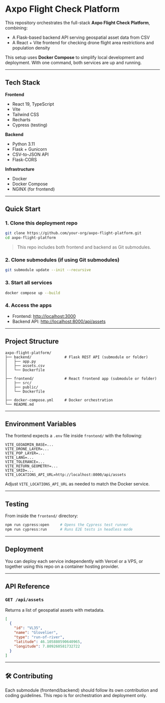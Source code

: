 # Axpo Flight Check Platform

This repository orchestrates the full-stack **Axpo Flight Check Platform**, combining:

- A Flask-based backend API serving geospatial asset data from CSV
- A React + Vite frontend for checking drone flight area restrictions and population density

This setup uses **Docker Compose** to simplify local development and deployment. With one command, both services are up and running.

---

## Tech Stack

**Frontend**
- React 19, TypeScript
- Vite
- Tailwind CSS
- Recharts
- Cypress (testing)

**Backend**
- Python 3.11
- Flask + Gunicorn
- CSV-to-JSON API
- Flask-CORS

**Infrastructure**
- Docker
- Docker Compose
- NGINX (for frontend)

---

## Quick Start

### 1. Clone this deployment repo

```bash
git clone https://github.com/your-org/axpo-flight-platform.git
cd axpo-flight-platform
```

> This repo includes both frontend and backend as Git submodules.

### 2. Clone submodules (if using Git submodules)

```bash
git submodule update --init --recursive
```

### 3. Start all services

```bash
docker compose up --build
```

### 4. Access the apps

- Frontend: [http://localhost:3000](http://localhost:3000)
- Backend API: [http://localhost:8000/api/assets](http://localhost:8000/api/assets)

---

## Project Structure

```
axpo-flight-platform/
├── backend/               # Flask REST API (submodule or folder)
│   ├── app.py
│   ├── assets.csv
│   └── Dockerfile
│
├── frontend/              # React frontend app (submodule or folder)
│   ├── src/
│   ├── public/
│   └── Dockerfile
│
├── docker-compose.yml     # Docker orchestration
└── README.md
```

---

## Environment Variables

The frontend expects a `.env` file inside `frontend/` with the following:

```
VITE_GEOADMIN_BASE=...
VITE_DRONE_LAYER=...
VITE_POP_LAYER=...
VITE_LANG=...
VITE_TOLERANCE=...
VITE_RETURN_GEOMETRY=...
VITE_SRID=...
VITE_LOCATIONS_API_URL=http://localhost:8000/api/assets
```

Adjust `VITE_LOCATIONS_API_URL` as needed to match the Docker service.

---

## Testing

From inside the `frontend/` directory:

```bash
npm run cypress:open     # Opens the Cypress test runner
npm run cypress:run      # Runs E2E tests in headless mode
```

---

## Deployment

You can deploy each service independently with Vercel or a VPS, or together using this repo on a container hosting provider.

---

## API Reference

### `GET /api/assets`

Returns a list of geospatial assets with metadata.

```json
[
  {
    "id": "VL35",
    "name": "Glovelier",
    "type": "run-of-river",
    "latitude": 46.105880590640965,
    "longitude": 7.809260581732722
  }
]
```

---

## 🛠️ Contributing

Each submodule (frontend/backend) should follow its own contribution and coding guidelines. This repo is for orchestration and deployment only.
